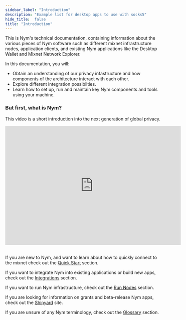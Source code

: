 ```yaml
---
sidebar_label: "Introduction"
description: "Example list for desktop apps to use with socks5"
hide_title:  false
title: "Introduction"
---
```


This is Nym's technical documentation, containing information about the various pieces of Nym software such as different mixnet infrastructure nodes, application clients, and existing Nym applications like the Desktop Wallet and Mixnet Network Explorer. 

In this documentation, you will:

- Obtain an understanding of our privacy infastructure and how components of the architecture interact with each other.
- Explore different integration possibilties. 
- Learn how to set up, run and maintain key Nym components and tools using your machine.

### But first, what is Nym?

This video is a short introduction into the next generation of global privacy.

<iframe width="560" height="380" src="https://www.youtube.com/embed/JUyIbKccMi0" title="YouTube video player" frameborder="0" allow="accelerometer; autoplay; clipboard-write; encrypted-media; gyroscope; picture-in-picture" allowfullscreen></iframe>
<br /><br />

If you are new to Nym, and want to learn about how to quickly connect to the mixnet check out the [Quick Start](/docs/stable/quickstart/overview) section. 

If you want to integrate Nym into existing applications or build new apps, check out the [Integrations](/docs/stable/integrations/overview) section. 

If you want to run Nym infrastructure, check out the [Run Nodes](/docs/stable/run-nym-nodes/pre-built-binaries) section. 

If you are looking for information on grants and beta-release Nym apps, check out the [Shipyard](https://shipyard.nymtech.net) site.

If you are unsure of any Nym terminology, check out the [Glossary](/docs/stable/glossary) section. 

